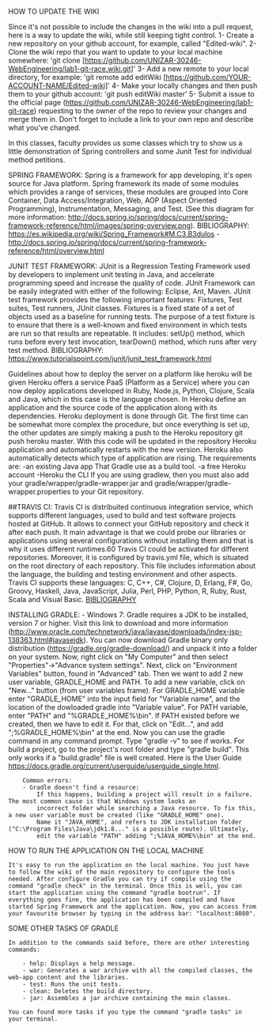 HOW TO UPDATE THE WIKI

Since it's not possible to include the changes in the wiki into a pull request, here is a way to update the wiki, while still keeping tight control.
1- Create a new repository on your github account, for example, called "Edited-wiki".
2- Clone the wiki repo that you want to update to your local machine somewhere: 'git clone [https://github.com/UNIZAR-30246-WebEngineering/lab1-git-race.wiki.git]'
3- Add a new remote to your local directory, for example: 'git remote add editWiki [https://github.com/YOUR-ACCOUNT-NAME/Edited-wiki]'
4- Make your locally changes and then push them to your github account: 'git push editWiki master'
5-  Submit a issue to the official page (https://github.com/UNIZAR-30246-WebEngineering/lab1-git-race) requesting to the owner of the repo to review your changes and merge them in. Don't forget to include a link to your own repo and describe what you've changed.

In this classes, faculty provides us some classes which try to show us a little demonstration of Spring controllers and some Junit Test for individual method petitions.

SPRING FRAMEWORK:
	Spring is a framework for app developing, it's open source for Java platform.
	Spring framework its made of some modules which provides a range of services, these modules are grouped into Core Container, Data Access/Integration, Web, AOP (Aspect Oriented Programming), Instrumentation, Messaging, and Test.
	(See this diagram for more information: http://docs.spring.io/spring/docs/current/spring-framework-reference/html/images/spring-overview.png).
BIBLIOGRAPHY: https://es.wikipedia.org/wiki/Spring_Framework#M.C3.B3dulos - http://docs.spring.io/spring/docs/current/spring-framework-reference/html/overview.html

JUNIT TEST FRAMEWORK:
	JUnit is a Regression Testing Framework used by developers to implement unit testing in Java, and accelerate programming speed and increase the quality of code. JUnit Framework can be easily integrated with either of the following: Eclipse, Ant, Maven. JUnit test framework provides the following important features: Fixtures, Test suites, Test runners, JUnit classes. Fixtures is a fixed state of a set of objects used as a baseline for running tests. The purpose of a test fixture is to ensure that there is a well-known and fixed environment in which tests are run so that results are repeatable. It includes: setUp() method, which runs before every test invocation, tearDown() method, which runs after very test method.
BIBLIOGRAPHY: https://www.tutorialspoint.com/junit/junit_test_framework.html



Guidelines about how to deploy the server on a platform like heroku will be given
Heroku offers a service PaaS (Platform as a Service) where you can now deploy applications developed in Ruby, Node.js, Python, Clojure, Scala and Java, which in this case is the language chosen. In Heroku define an application and the source code of the application along with its dependencies.
Heroku deployment is done through Git. The first time can be somewhat more complex the procedure, but once everything is set up, the other updates are simply making a push to the Heroku repository git push heroku master. With this code will be updated in the repository Heroku application and automatically restarts with the new version. Heroku also automatically detects which type of application are rising.
The requirements are:
-an existing Java app That Gradle use as a build tool.
-a free Heroku account
-Heroku the CLI
If you are using gradlew, then you must also add your gradle/wrapper/gradle-wrapper.jar and gradle/wrapper/gradle-wrapper.properties to your Git repository.


##TRAVIS CI:
Travis CI is distribuited continuous integration service, which supports different languages, used to build and test software projects hosted at GitHub. It allows to connect your GitHub repository and check it after each push. It main advantage is that we could probe our libraries or applications using several configurations without installing them and that is why it uses different runtimes.60
Travis CI could be activated for different repositories. Moreover, it is configured by travis.yml file, which is situated on the root directory of each repository. This file includes information about the language, the building and testing environment and other aspects.
Travis CI supports these languages: C, C++, C#, Clojure, D, Erlang, F#, Go, Groovy, Haskell, Java, JavaScript, Julia, Perl, PHP, Python, R, Ruby, Rust, Scala and Visual Basic.
[BIBLIOGRAPHY](https://en.wikipedia.org/wiki/Travis_CI)

INSTALLING GRADLE:
	- Windows 7: Gradle requires a JDK to be installed, version 7 or higher. Visit this link to download and more information
		(http://www.oracle.com/technetwork/java/javase/downloads/index-jsp-138363.html#javasejdk).
		You can now download Gradle binary only	distribution (https://gradle.org/gradle-download/) and unpack it into a folder on your system.
		Now, right click on "My Computer" and then select "Properties"->"Advance system settings". Next, click on "Environment Variables"
		button, found in "Advanced" tab. Then we want to add 2 new user variable, GRADLE_HOME and PATH. To add a new variable, click on "New..."
		button (from user variables frame).	For GRADLE_HOME variable enter "GRADLE_HOME" into	the input field for "Variable name", and the location
		of the dowloaded gradle into "Variable value". For PATH variable, enter "PATH" and "%GRADLE_HOME%\bin". If PATH existed before we created,
		then we have to edit it. For that, click on "Edit...", and add ";%GRADLE_HOME%\bin" at the end.
		Now you can use the gradle command in any command prompt. Type "gradle -v" to see if works. For build a project, go to the project's
		root folder and type "gradle build". This only works if a "build.gradle" file is well created. Here is the User Guide
		https://docs.gradle.org/current/userguide/userguide_single.html.
		
		Common errors: 
		- Gradle doesn't find a resource:
			If this happens, building a project will result in a failure. The most common cause is that Windows system looks an
			incorrect folder while searching a Java resource. To fix this, a new user variable must be created (like "GRADLE_HOME" one).
			Name it "JAVA_HOME", and refers to JDK installation folder ("C:\Program Files\Java\jdk1.8..." is a possible route). Ultimately,
			edit the variable "PATH" adding ";%JAVA_HOME%\bin" at the end.

HOW TO RUN THE APPLICATION ON THE LOCAL MACHINE

	It's easy to run the application on the local machine. You just have to follow the wiki of the main repository to configure the tools needed. After configure Gradle you can try if compile using the command "gradle check" in the terminal. Once this is well, you can start the application using the command "gradle bootrun". If everything goes fine, the application has been compiled and have started Spring Framework and the application. Now, you can access from your favourite browser by typing in the address bar: "localhost:8080".

SOME OTHER TASKS OF GRADLE 

	In addition to the commands said before, there are other interesting commands:

		- help: Displays a help message.
		- war: Generates a war archive with all the compiled classes, the web-app content and the libraries.
		- test: Runs the unit tests.
		- clean: Deletes the build directory.
		- jar: Assembles a jar archive containing the main classes.

	You can found more tasks if you type the command "gradle tasks" in your terminal.

